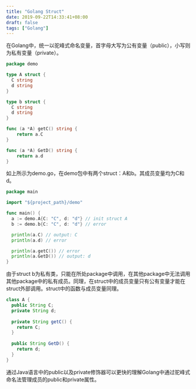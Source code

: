 ```yaml
---
title: "Golang Struct"
date: 2019-09-22T14:33:41+08:00
draft: false
tags: ["Golang"]
---
```

在Golang中，统一以驼峰式命名变量，首字母大写为公有变量（public），小写则为私有变量（private）。

```go
package demo

type A struct {
  C string
  d string
}

type b struct {
  C string
  d string
}

func (a *A) getC() string {
    return a.C
}

func (a *A) GetD() string {
    return a.d
}
```

如上所示为demo.go，在demo包中有两个struct：A和b。其成员变量均为C和d。

```go
package main

import "${project_path}/demo"

func main() {
  a := demo.A{C: "C", d: "d"} // init struct A
  b := demo.b{C: "C", d: "d"} // error

  println(a.C) // output: C
  println(a.d) // error

  println(a.getC()) // error
  println(a.GetD()) // output: d
}
```

由于struct b为私有类，只能在所处package中调用，在其他package中无法调用其他package中的私有成员。同理，在struct中的成员变量只有公有变量才能在struct外部调用。struct中的函数与成员变量同理。

```java
class A {
  public String C;
  private String d;
  
  private String getC() {
    return C;
  }
  
  public String GetD() {
    return d;
  }
}
```

通过Java语言中的public以及private修饰器可以更快的理解Golang中通过驼峰式命名法管理成员的public和private属性。
